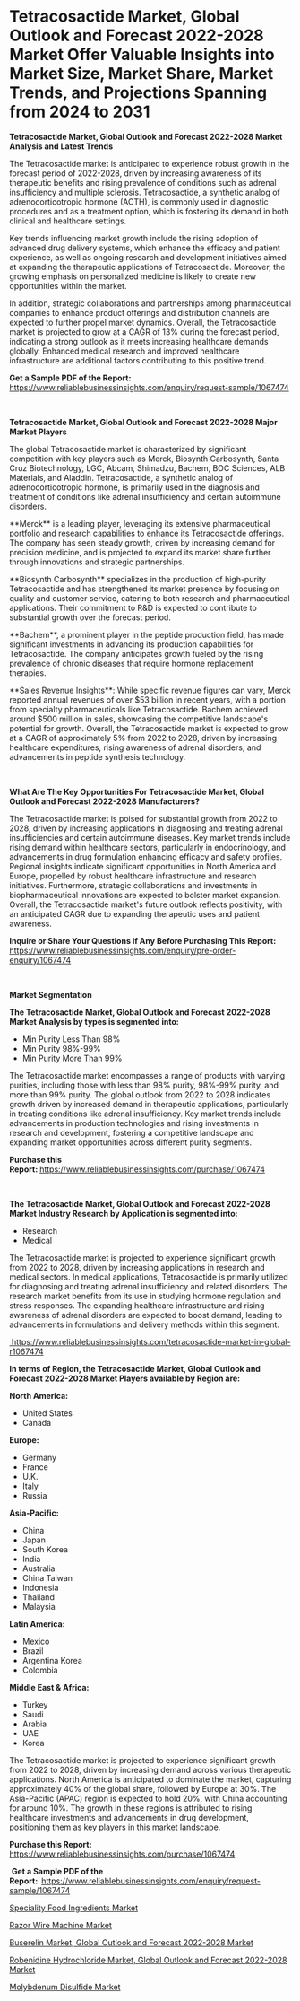 <p><h1>Tetracosactide Market, Global Outlook and Forecast 2022-2028 Market Offer Valuable Insights into Market Size, Market Share, Market Trends, and Projections Spanning from 2024 to 2031</h1></p><p><strong>Tetracosactide Market, Global Outlook and Forecast 2022-2028 Market Analysis and Latest Trends</strong></p>
<p><p>The Tetracosactide market is anticipated to experience robust growth in the forecast period of 2022-2028, driven by increasing awareness of its therapeutic benefits and rising prevalence of conditions such as adrenal insufficiency and multiple sclerosis. Tetracosactide, a synthetic analog of adrenocorticotropic hormone (ACTH), is commonly used in diagnostic procedures and as a treatment option, which is fostering its demand in both clinical and healthcare settings.</p><p>Key trends influencing market growth include the rising adoption of advanced drug delivery systems, which enhance the efficacy and patient experience, as well as ongoing research and development initiatives aimed at expanding the therapeutic applications of Tetracosactide. Moreover, the growing emphasis on personalized medicine is likely to create new opportunities within the market.</p><p>In addition, strategic collaborations and partnerships among pharmaceutical companies to enhance product offerings and distribution channels are expected to further propel market dynamics. Overall, the Tetracosactide market is projected to grow at a CAGR of 13% during the forecast period, indicating a strong outlook as it meets increasing healthcare demands globally. Enhanced medical research and improved healthcare infrastructure are additional factors contributing to this positive trend.</p></p>
<p><strong>Get a Sample PDF of the Report:&nbsp;</strong> <a href="https://www.reliablebusinessinsights.com/enquiry/request-sample/1067474">https://www.reliablebusinessinsights.com/enquiry/request-sample/1067474</a></p>
<p>&nbsp;</p>
<p><strong>Tetracosactide Market, Global Outlook and Forecast 2022-2028 Major Market Players</strong></p>
<p><p>The global Tetracosactide market is characterized by significant competition with key players such as Merck, Biosynth Carbosynth, Santa Cruz Biotechnology, LGC, Abcam, Shimadzu, Bachem, BOC Sciences, ALB Materials, and Aladdin. Tetracosactide, a synthetic analog of adrenocorticotropic hormone, is primarily used in the diagnosis and treatment of conditions like adrenal insufficiency and certain autoimmune disorders.</p><p>**Merck** is a leading player, leveraging its extensive pharmaceutical portfolio and research capabilities to enhance its Tetracosactide offerings. The company has seen steady growth, driven by increasing demand for precision medicine, and is projected to expand its market share further through innovations and strategic partnerships.</p><p>**Biosynth Carbosynth** specializes in the production of high-purity Tetracosactide and has strengthened its market presence by focusing on quality and customer service, catering to both research and pharmaceutical applications. Their commitment to R&D is expected to contribute to substantial growth over the forecast period.</p><p>**Bachem**, a prominent player in the peptide production field, has made significant investments in advancing its production capabilities for Tetracosactide. The company anticipates growth fueled by the rising prevalence of chronic diseases that require hormone replacement therapies.</p><p>**Sales Revenue Insights**: While specific revenue figures can vary, Merck reported annual revenues of over $53 billion in recent years, with a portion from specialty pharmaceuticals like Tetracosactide. Bachem achieved around $500 million in sales, showcasing the competitive landscape's potential for growth. Overall, the Tetracosactide market is expected to grow at a CAGR of approximately 5% from 2022 to 2028, driven by increasing healthcare expenditures, rising awareness of adrenal disorders, and advancements in peptide synthesis technology.</p></p>
<p>&nbsp;</p>
<p><strong>What Are The Key Opportunities For Tetracosactide Market, Global Outlook and Forecast 2022-2028 Manufacturers?</strong></p>
<p><p>The Tetracosactide market is poised for substantial growth from 2022 to 2028, driven by increasing applications in diagnosing and treating adrenal insufficiencies and certain autoimmune diseases. Key market trends include rising demand within healthcare sectors, particularly in endocrinology, and advancements in drug formulation enhancing efficacy and safety profiles. Regional insights indicate significant opportunities in North America and Europe, propelled by robust healthcare infrastructure and research initiatives. Furthermore, strategic collaborations and investments in biopharmaceutical innovations are expected to bolster market expansion. Overall, the Tetracosactide market's future outlook reflects positivity, with an anticipated CAGR due to expanding therapeutic uses and patient awareness.</p></p>
<p><strong>Inquire or Share Your Questions If Any Before Purchasing This Report:</strong> <a href="https://www.reliablebusinessinsights.com/enquiry/pre-order-enquiry/1067474">https://www.reliablebusinessinsights.com/enquiry/pre-order-enquiry/1067474</a></p>
<p>&nbsp;</p>
<p><strong>Market Segmentation</strong></p>
<p><strong>The Tetracosactide Market, Global Outlook and Forecast 2022-2028 Market Analysis by types is segmented into:</strong></p>
<p><ul><li>Min Purity Less Than 98%</li><li>Min Purity 98%-99%</li><li>Min Purity More Than 99%</li></ul></p>
<p><p>The Tetracosactide market encompasses a range of products with varying purities, including those with less than 98% purity, 98%-99% purity, and more than 99% purity. The global outlook from 2022 to 2028 indicates growth driven by increased demand in therapeutic applications, particularly in treating conditions like adrenal insufficiency. Key market trends include advancements in production technologies and rising investments in research and development, fostering a competitive landscape and expanding market opportunities across different purity segments.</p></p>
<p><strong>Purchase this Report:&nbsp;</strong><a href="https://www.reliablebusinessinsights.com/purchase/1067474">https://www.reliablebusinessinsights.com/purchase/1067474</a></p>
<p>&nbsp;</p>
<p><strong>The Tetracosactide Market, Global Outlook and Forecast 2022-2028 Market Industry Research by Application is segmented into:</strong></p>
<p><ul><li>Research</li><li>Medical</li></ul></p>
<p><p>The Tetracosactide market is projected to experience significant growth from 2022 to 2028, driven by increasing applications in research and medical sectors. In medical applications, Tetracosactide is primarily utilized for diagnosing and treating adrenal insufficiency and related disorders. The research market benefits from its use in studying hormone regulation and stress responses. The expanding healthcare infrastructure and rising awareness of adrenal disorders are expected to boost demand, leading to advancements in formulations and delivery methods within this segment.</p></p>
<p><a href="https://www.reliablebusinessinsights.com/tetracosactide-market-in-global-r1067474">&nbsp;https://www.reliablebusinessinsights.com/tetracosactide-market-in-global-r1067474</a></p>
<p><strong>In terms of Region, the Tetracosactide Market, Global Outlook and Forecast 2022-2028 Market Players available by Region are:</strong></p>
<p>
    <p> <strong> North America: </strong>
        <ul>
            <li>United States</li>
            <li>Canada</li>
        </ul>
        </p> 
    <p> <strong> Europe: </strong>
        <ul>
            <li>Germany</li>
            <li>France</li>
            <li>U.K.</li>
            <li>Italy</li>
            <li>Russia</li>
        </ul>
        </p> 
    <p> <strong> Asia-Pacific: </strong>
        <ul>
            <li>China</li>
            <li>Japan</li>
            <li>South Korea</li>
            <li>India</li>
            <li>Australia</li>
            <li>China Taiwan</li>
            <li>Indonesia</li>
            <li>Thailand</li>
            <li>Malaysia</li>
        </ul>
        </p> 
    <p> <strong> Latin America: </strong>
        <ul>
            <li>Mexico</li>
            <li>Brazil</li>
            <li>Argentina Korea</li>
            <li>Colombia</li>
        </ul>
        </p> 
    <p> <strong> Middle East & Africa: </strong>
        <ul>
            <li>Turkey</li>
            <li>Saudi</li>
            <li>Arabia</li>
            <li>UAE</li>
            <li>Korea</li>
        </ul>
    </p>
    </p>
<p><p>The Tetracosactide market is projected to experience significant growth from 2022 to 2028, driven by increasing demand across various therapeutic applications. North America is anticipated to dominate the market, capturing approximately 40% of the global share, followed by Europe at 30%. The Asia-Pacific (APAC) region is expected to hold 20%, with China accounting for around 10%. The growth in these regions is attributed to rising healthcare investments and advancements in drug development, positioning them as key players in this market landscape.</p></p>
<p><strong>Purchase this Report: </strong><a href="https://www.reliablebusinessinsights.com/purchase/1067474">https://www.reliablebusinessinsights.com/purchase/1067474</a></p>
<p>&nbsp;<strong>Get a Sample PDF of the Report:&nbsp;&nbsp;</strong><a href="https://www.reliablebusinessinsights.com/enquiry/request-sample/1067474">https://www.reliablebusinessinsights.com/enquiry/request-sample/1067474</a></p>
<p><strong></strong></p>
<p><p><a href="https://medium.com/@qomarcintya76/the-global-speciality-food-ingredients-market-is-expected-to-witness-a-compound-annual-growth-21545cf75c72">Speciality Food Ingredients Market</a></p><p><a href="https://www.linkedin.com/pulse/what-growth-drivers-razor-wire-machine-market-comprehensive-4ehie?trackingId=z0XpaJoATxWlQzN4wO04bw%3D%3D">Razor Wire Machine Market</a></p><p><a href="https://github.com/alesiasc0na/Market-Research-Report-List-1/blob/main/buserelin-market-global-outlook-and-forecast-2022-2028-market.md">Buserelin Market, Global Outlook and Forecast 2022-2028 Market</a></p><p><a href="https://github.com/kathiestrine5ty/Market-Research-Report-List-1/blob/main/robenidine-hydrochloride-market-global-outlook-and-forecast-2022-2028-market.md">Robenidine Hydrochloride Market, Global Outlook and Forecast 2022-2028 Market</a></p><p><a href="https://issuu.com/reportprime-2/docs/molybdenum-disulfide-market-size-20_bde6d9f145e4ff">Molybdenum Disulfide Market</a></p></p>